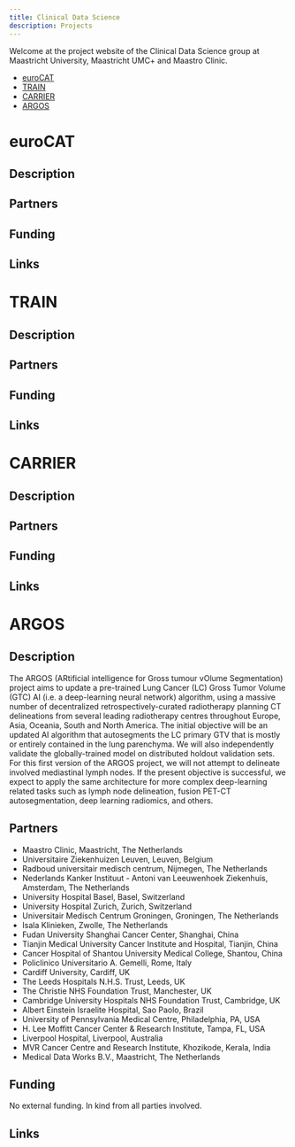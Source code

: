 ```yaml
---
title: Clinical Data Science
description: Projects
---
```


Welcome at the project website of the Clinical Data Science group at Maastricht University, Maastricht UMC+ and Maastro Clinic.
* [euroCAT](projects.md#euroCAT)
* [TRAIN](projects.md#TRAIN)
* [CARRIER](projects.md#CARRIER)
* [ARGOS](projects.md#ARGOS)

# euroCAT
## Description
## Partners
## Funding
## Links 

# TRAIN
## Description
## Partners
## Funding
## Links 

# CARRIER
## Description
## Partners
## Funding
## Links 

# <a name="ARGOS"></a>ARGOS
## Description
The ARGOS (ARtificial intelligence for Gross tumour vOlume Segmentation) project aims to update a pre-trained Lung Cancer (LC) Gross Tumor Volume (GTC) AI (i.e. a deep-learning neural network)  algorithm,  using  a  massive  number  of  decentralized  retrospectively-curated radiotherapy planning CT delineations from several leading radiotherapy centres throughout Europe, Asia, Oceania, South and North America. The initial objective will be an updated AI algorithm that autosegments the LC primary GTV that is mostly or entirely contained in the lung parenchyma. We will also independently validate the globally-trained model on distributed holdout validation sets. For  this  first  version  of  the  ARGOS  project,  we  will  not  attempt  to  delineate  involved mediastinal lymph nodes. If the present objective is successful, we expect to apply the same architecture for more complex deep-learning related tasks such as lymph node delineation, fusion PET-CT autosegmentation, deep learning radiomics, and others. 
## Partners
- Maastro Clinic, Maastricht, The Netherlands
- Universitaire Ziekenhuizen Leuven, Leuven, Belgium
- Radboud universitair medisch centrum, Nijmegen, The Netherlands
- Nederlands Kanker Instituut - Antoni van Leeuwenhoek Ziekenhuis, Amsterdam, The Netherlands
- University Hospital Basel, Basel, Switzerland
- University Hospital Zurich, Zurich, Switzerland
- Universitair Medisch Centrum Groningen, Groningen, The Netherlands
- Isala Klinieken, Zwolle, The Netherlands
- Fudan University Shanghai Cancer Center, Shanghai, China
- Tianjin Medical University Cancer Institute and Hospital, Tianjin, China
- Cancer Hospital of Shantou University Medical College, Shantou, China
- Policlinico Universitario A. Gemelli, Rome, Italy
- Cardiff University, Cardiff, UK
- The Leeds Hospitals N.H.S. Trust, Leeds, UK
- The Christie NHS Foundation Trust, Manchester, UK
- Cambridge University Hospitals NHS Foundation Trust, Cambridge, UK
- Albert Einstein Israelite Hospital, Sao Paolo, Brazil
- University of Pennsylvania Medical Centre, Philadelphia, PA, USA
- H. Lee Moffitt Cancer Center & Research Institute, Tampa, FL, USA
- Liverpool Hospital, Liverpool, Australia
- MVR Cancer Centre and Research Institute, Khozikode, Kerala, India
- Medical Data Works B.V., Maastricht, The Netherlands
## Funding
No external funding. In kind from all parties involved.
## Links 
